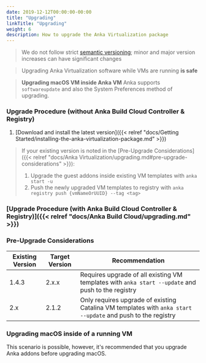 ```yaml
---
date: 2019-12-12T00:00:00-00:00
title: "Upgrading"
linkTitle: "Upgrading"
weight: 6
description: How to upgrade the Anka Virtualization package
---
```


> We do not follow strict [semantic versioning](https://semver.org/); minor and major version increases can have significant changes

> Upgrading Anka Virtualization software while VMs are running **is safe**

> **Upgrading macOS VM inside Anka VM**
Anka supports `softwareupdate` and also the System Preferences method of upgrading.

### Upgrade Procedure (without Anka Build Cloud Controller & Registry)

1. [Download and install the latest version]({{< relref "docs/Getting Started/installing-the-anka-virtualization-package.md" >}})

> If your existing version is noted in the [Pre-Upgrade Considerations]({{< relref "docs/Anka Virtualization/upgrading.md#pre-upgrade-considerations" >}}):
>
>   1. Upgrade the guest addons inside existing VM templates with `anka start -u`
>   2. Push the newly upgraded VM templates to registry with `anka registry push {vmNameOrUUID} --tag <tag>`

### [Upgrade Procedure (with Anka Build Cloud Controller & Registry)]({{< relref "docs/Anka Build Cloud/upgrading.md" >}})
### Pre-Upgrade Considerations

Existing Version | Target Version | Recommendation
--- | --- | ---
1.4.3 | 2.x.x | Requires upgrade of all existing VM templates with `anka start --update` and push to the registry
2.x | 2.1.2 | Only requires upgrade of existing Catalina VM templates with `anka start --update` and push to the registry

### Upgrading macOS inside of a running VM

This scenario is possible, however, it's recommended that you upgrade Anka addons before upgrading macOS.